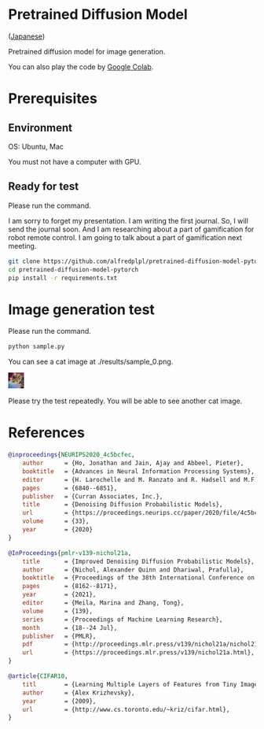 # Pretrained Diffusion Model 
([Japanese](README_jp.md))

Pretrained diffusion model for image generation.

You can also play the code by [Google Colab](https://colab.research.google.com/drive/1T_8PvL85n7vwxDehcjpObVoGBDOlcPYr?usp=sharing).

# Prerequisites
## Environment
OS: Ubuntu, Mac

You must not have a computer with GPU.

## Ready for test
Please run the command.

I am sorry to forget my presentation.
I am writing the first journal.
So, I will send the journal soon.
And I am researching about a part of gamification for robot remote control.
I am going to talk about a part of gamification next meeting.

``` install.sh
git clone https://github.com/alfredplpl/pretrained-diffusion-model-pytorch.git
cd pretrained-diffusion-model-pytorch
pip install -r requirements.txt
```

# Image generation test
Please run the command.

``` sample.sh
python sample.py 
```

You can see a cat image at ./results/sample_0.png.

![cat](sample.png)

Please try the test repeatedly.
You will be able to see another cat image.

# References
``` ddpm.bib
@inproceedings{NEURIPS2020_4c5bcfec,
    author      = {Ho, Jonathan and Jain, Ajay and Abbeel, Pieter},
    booktitle   = {Advances in Neural Information Processing Systems},
    editor      = {H. Larochelle and M. Ranzato and R. Hadsell and M.F. Balcan and H. Lin},
    pages       = {6840--6851},
    publisher   = {Curran Associates, Inc.},
    title       = {Denoising Diffusion Probabilistic Models},
    url         = {https://proceedings.neurips.cc/paper/2020/file/4c5bcfec8584af0d967f1ab10179ca4b-Paper.pdf},
    volume      = {33},
    year        = {2020}
}
```

``` improve_ddpm.bib
@InProceedings{pmlr-v139-nichol21a,
    title       = {Improved Denoising Diffusion Probabilistic Models},
    author      = {Nichol, Alexander Quinn and Dhariwal, Prafulla},
    booktitle   = {Proceedings of the 38th International Conference on Machine Learning},
    pages       = {8162--8171},
    year        = {2021},
    editor      = {Meila, Marina and Zhang, Tong},
    volume      = {139},
    series      = {Proceedings of Machine Learning Research},
    month       = {18--24 Jul},
    publisher   = {PMLR},
    pdf         = {http://proceedings.mlr.press/v139/nichol21a/nichol21a.pdf},
    url         = {https://proceedings.mlr.press/v139/nichol21a.html},
}
```
``` cifar.bib
@article{CIFAR10,
    titl        = {Learning Multiple Layers of Features from Tiny Images},
    author      = {Alex Krizhevsky},
    year        = {2009},
    url         = {http://www.cs.toronto.edu/~kriz/cifar.html},
}
```
